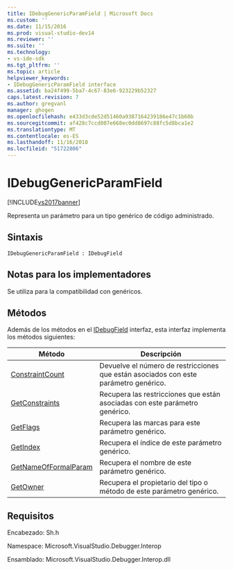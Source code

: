 ```yaml
---
title: IDebugGenericParamField | Microsoft Docs
ms.custom: ''
ms.date: 11/15/2016
ms.prod: visual-studio-dev14
ms.reviewer: ''
ms.suite: ''
ms.technology:
- vs-ide-sdk
ms.tgt_pltfrm: ''
ms.topic: article
helpviewer_keywords:
- IDebugGenericParamField interface
ms.assetid: ba24f499-5ba7-4c67-83e6-923229b52327
caps.latest.revision: 7
ms.author: gregvanl
manager: ghogen
ms.openlocfilehash: e433d3cde52d51460a9387164239186e47c1b60b
ms.sourcegitcommit: af428c7ccd007e668ec0dd8697c88fc5d8bca1e2
ms.translationtype: MT
ms.contentlocale: es-ES
ms.lasthandoff: 11/16/2018
ms.locfileid: "51722806"
---
```

# <a name="idebuggenericparamfield"></a>IDebugGenericParamField
[!INCLUDE[vs2017banner](../../../includes/vs2017banner.md)]

Representa un parámetro para un tipo genérico de código administrado.  
  
## <a name="syntax"></a>Sintaxis  
  
```  
IDebugGenericParamField : IDebugField  
```  
  
## <a name="notes-for-implementers"></a>Notas para los implementadores  
 Se utiliza para la compatibilidad con genéricos.  
  
## <a name="methods"></a>Métodos  
 Además de los métodos en el [IDebugField](../../../extensibility/debugger/reference/idebugfield.md) interfaz, esta interfaz implementa los métodos siguientes:  
  
|Método|Descripción|  
|------------|-----------------|  
|[ConstraintCount](../../../extensibility/debugger/reference/idebuggenericparamfield-constraintcount.md)|Devuelve el número de restricciones que están asociados con este parámetro genérico.|  
|[GetConstraints](../../../extensibility/debugger/reference/idebuggenericparamfield-getconstraints.md)|Recupera las restricciones que están asociadas con este parámetro genérico.|  
|[GetFlags](../../../extensibility/debugger/reference/idebuggenericparamfield-getflags.md)|Recupera las marcas para este parámetro genérico.|  
|[GetIndex](../../../extensibility/debugger/reference/idebuggenericparamfield-getindex.md)|Recupera el índice de este parámetro genérico.|  
|[GetNameOfFormalParam](../../../extensibility/debugger/reference/idebuggenericparamfield-getnameofformalparam.md)|Recupera el nombre de este parámetro genérico.|  
|[GetOwner](../../../extensibility/debugger/reference/idebuggenericparamfield-getowner.md)|Recupera el propietario del tipo o método de este parámetro genérico.|  
  
## <a name="requirements"></a>Requisitos  
 Encabezado: Sh.h  
  
 Namespace: Microsoft.VisualStudio.Debugger.Interop  
  
 Ensamblado: Microsoft.VisualStudio.Debugger.Interop.dll


